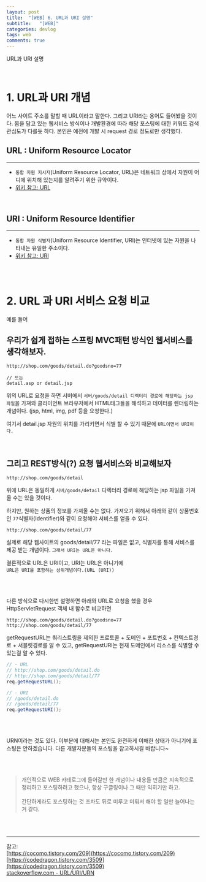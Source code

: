 ```yaml
---
layout: post
title:  "[WEB] 6. URL과 URI 설명"
subtitle:   "[WEB]"
categories: devlog
tags: web
comments: true
---
```


URL과 URI 설명

<br>


# 1. URL과 URI 개념

어느 사이트 주소를 말할 때 URL이라고 말한다. 그리고 URI라는 용어도 들어봤을 것이다. 몸을 담고 있는 웹서비스 방식이나 개발환경에 따라 해당 포스팅에 대한 키워드 검색 관심도가 다를듯 하다. 본인은 예전에 개발 시 request 경로 정도로만 생각했다.

## URL : Uniform Resource Locator
---

- `통합 자원 지시자`(Uniform Resource Locator, URL)은 네트워크 상에서 자원이 어디에 위치해 있는지를 알려주기 위한 규약이다. 
- [위키 참고: URL](http://ko.wikipedia.org/wiki/URL)

<br>

## URI : Uniform Resource Identifier
---

- `통합 자원 식별자`(Uniform Resource Identifier, URI)는 인터넷에 있는 자원을 나타내는 유일한 주소이다.
- [위키 참고: URI](http://ko.wikipedia.org/wiki/URI)



<br><br>


# 2. URL 과 URI 서비스 요청 비교

예를 들어 

## 우리가 쉽게 접하는 스프링 MVC패턴 방식인 웹서비스를 생각해보자.

```
http://shop.com/goods/detail.do?goodsno=77

// 또는
detail.asp or detail.jsp
```

위의 URL로 요청을 하면 서버에서 `서버/goods/detail 디렉터리 경로에 해당하는 jsp 파일`을 가져와 클라이언트 브라우저에서 HTML태그들을 해석하고 데이터를 렌더링하는 개념이다. 
(jsp, html, img, pdf 등을 요청한다.)

여기서 detail.jsp 자원의 위치를 가리키면서 식별 할 수 있기 때문에 `URL이면서 URI이다.`

<br>


## 그리고 REST방식(?) 요청 웹서비스와 비교해보자

```
http://shop.com/goods/detail
```

위에 URL은 동일하게 `서버/goods/detail` 디렉터리 경로에 해당하는 jsp 파일을 가져 올 수는 있을 것이다.

하지만, 원하는 상품의 정보를 가져올 수는 없다.
가져오기 위해서 아래와 같이 상품번호인 `77`식별자(Identifier)와 같이 요청해야 서비스를 얻을 수 있다.

```
http://shop.com/goods/detail/77
```

실제로 해당 웹사이트의 goods/detail/77 라는 파일은 없고, 식별자를 통해 서비스를 제공 받는 개념이다. `그래서 URI는 URL은 아니다.`


결론적으로 URL은 URI이고, URI는 URL은 아니기에  
`URL은 URI을 포함하는 상위개념이다.(URL (URI))`

<br><br>

다른 방식으로 다시한번 설명하면
아래와 URL로 요청을 했을 경우 HttpServletRequest 객체 내 함수로 비교하면

```
http://shop.com/goods/detail.do?goodsno=77
http://shop.com/goods/detail/77
```

getRequestURL는 쿼리스트링을 제외한 프로토콜 + 도메인 + 포트번호 + 컨텍스트경로 + 서블릿경로를 알 수 있고, getRequestURI는 현재 도메인에서 리소스를 식별할 수 있는걸 알 수 있다.


```java
// - URL
// http://shop.com/goods/detail.do
// http://shop.com/goods/detail/77
req.getRequestURL();

// - URI
// /goods/detail.do
// /goods/detail/77
req.getRequestURI(); 
```

<br><br>

URN이라는 것도 있다. 이부분에 대해서는 본인도 완전하게 이해한 상태가 아니기에 포스팅은 안하겠습니다. 다른 개발자분들의 포스팅을 참고하시길 바랍니다~

<br><br>

> 개인적으로 WEB 카테로그에 들어갈만 한 개념이나 내용들 만큼은 지속적으로 정리하고 포스팅하려고 했으나, 항상 구글링이나 그 때만 익히기만 하고. <br><br>
간단하게라도 포스팅하는 것 조차도 뒤로 미루고 미뤄서 해야 할 일만 늘어나는거 같다.

<br><br>

---
참고:  
[https://cocomo.tistory.com/209](https://cocomo.tistory.com/209)  
[https://codedragon.tistory.com/3509](https://codedragon.tistory.com/3509)  
[stackoverflow.com - URL/URI/URN](https://stackoverflow.com/questions/176264/what-is-the-difference-between-a-uri-a-url-and-a-urn)